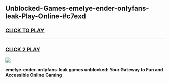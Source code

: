
## Unblocked-Games-emelye-ender-onlyfans-leak-Play-Online-#c7exd
<h3>
<a href="https://premium.freeplayer.one?title=emelye-ender-onlyfans-leak&ref=24F">CLICK TO PLAY</a></h3>
<hr>

<h3>
<a href="https://premium.freeplayer.one?title=emelye-ender-onlyfans-leak&ref=24F">CLICK 2 PLAY</a>
  
</h3>

<a href="https://premium.freeplayer.one?title=emelye-ender-onlyfans-leak&ref=24F/"><img src="https://clearcache.store/games.png"></a>


**emelye-ender-onlyfans-leak games unblocked: Your Gateway to Fun and Accessible Online Gaming**
